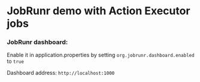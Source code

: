 # JobRunr demo with Action Executor jobs

### JobRunr dashboard:  
Enable it in application.properties by setting ``org.jobrunr.dashboard.enabled`` to ``true``

Dashboard address:
```http://localhost:1000```